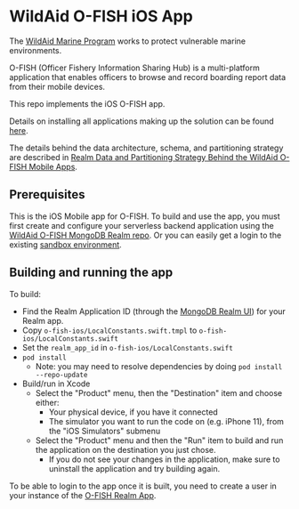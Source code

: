 # WildAid O-FISH iOS App

The [WildAid Marine Program](https://marine.wildaid.org/) works to protect vulnerable marine environments.

O-FISH (Officer Fishery Information Sharing Hub) is a multi-platform application that enables officers to browse and record boarding report data from their mobile devices.

This repo implements the iOS O-FISH app.

Details on installing all applications making up the solution can be found [here](http://wildaid.github.io/).

The details behind the data architecture, schema, and partitioning strategy are described in [Realm Data and Partitioning Strategy Behind the WildAid O-FISH Mobile Apps](https://developer.mongodb.com/how-to/realm-data-architecture-ofish-app).

## Prerequisites

This is the iOS Mobile app for O-FISH. To build and use the app, you must first create and configure your serverless backend application using the [WildAid O-FISH MongoDB Realm repo](https://github.com/WildAid/o-fish-realm). Or you can easily get a login to the existing [sandbox environment](https://bit.ly/ofishsandbox).

## Building and running the app

To build:
- Find the Realm Application ID (through the [MongoDB Realm UI](https://realm.mongodb.com)) for your Realm app.
- Copy `o-fish-ios/LocalConstants.swift.tmpl` to `o-fish-ios/LocalConstants.swift`
- Set the `realm_app_id` in `o-fish-ios/LocalConstants.swift`
- `pod install`
  - Note: you may need to resolve dependencies by doing `pod install --repo-update`
- Build/run in Xcode
  - Select the "Product" menu, then the "Destination" item and choose either:
    - Your physical device, if you have it connected
    - The simulator you want to run the code on (e.g. iPhone 11), from the "iOS Simulators" submenu
  - Select the "Product" menu and then the "Run" item to build and run the application on the destination you just chose.
    - If you do not see your changes in the application, make sure to uninstall the application and try building again.

To be able to login to the app once it is built, you need to create a user in your instance of the [O-FISH Realm App](https://github.com/WildAid/o-fish-realm).
